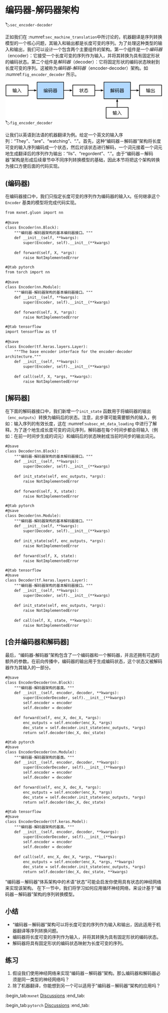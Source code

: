 # 编码器-解码器架构
:label:`sec_encoder-decoder`

正如我们在 :numref:`sec_machine_translation`中所讨论的，机器翻译是序列转换模型的一个核心问题，其输入和输出都是长度可变的序列。为了处理这种类型的输入和输出，我们可以设计一个包含两个主要组件的架构。第一个组件是一个*编码器*（encoder）：它接受一个长度可变的序列作为输入，并将其转换为具有固定形状的编码状态。第二个组件是*解码器*（decoder）：它将固定形状的编码状态映射到长度可变的序列。这被称为*编码器-解码器*（encoder-decoder）架构。如 :numref:`fig_encoder_decoder` 所示。

![编码器-解码器架构](../img/encoder-decoder.svg)
:label:`fig_encoder_decoder`

让我们以英语到法语的机器翻译为例。给定一个英文的输入序列：“They”、“are”、“watching”、“.”。首先，这种“编码器－解码器”架构将长度可变的输入序列编码成一个状态，然后对该状态进行解码，一个词元接着一个词元地生成翻译后的序列作为输出：“Ils”、“regordent”、“.”。由于“编码器－解码器”架构是形成后续章节中不同序列转换模型的基础，因此本节将把这个架构转换为接口方便后面的代码实现。

## (**编码器**)

在编码器接口中，我们只指定长度可变的序列作为编码器的输入`X`。任何继承这个`Encoder` 基类的模型将完成代码实现。

```{.python .input}
from mxnet.gluon import nn

#@save
class Encoder(nn.Block):
    """编码器-解码器架构的基本编码器接口。"""
    def __init__(self, **kwargs):
        super(Encoder, self).__init__(**kwargs)

    def forward(self, X, *args):
        raise NotImplementedError
```

```{.python .input}
#@tab pytorch
from torch import nn

#@save
class Encoder(nn.Module):
    """编码器-解码器架构的基本编码器接口。"""
    def __init__(self, **kwargs):
        super(Encoder, self).__init__(**kwargs)

    def forward(self, X, *args):
        raise NotImplementedError
```

```{.python .input}
#@tab tensorflow
import tensorflow as tf

#@save
class Encoder(tf.keras.layers.Layer):
    """The base encoder interface for the encoder-decoder architecture."""
    def __init__(self, **kwargs):
        super(Encoder, self).__init__(**kwargs)

    def call(self, X, *args, **kwargs):
        raise NotImplementedError
```

## [**解码器**]

在下面的解码器接口中，我们新增一个`init_state` 函数用于将编码器的输出（`enc_outputs`）转换为编码后的状态。注意，此步骤可能需要额外的输入，例如：输入序列的有效长度，这在 :numref:`subsec_mt_data_loading` 中进行了解释。为了逐个地生成长度可变的词元序列，解码器在每个时间步都会将输入（例如：在前一时间步生成的词元）和编码后的状态映射成当前时间步的输出词元。

```{.python .input}
#@save
class Decoder(nn.Block):
    """编码器-解码器架构的基本解码器接口。"""
    def __init__(self, **kwargs):
        super(Decoder, self).__init__(**kwargs)

    def init_state(self, enc_outputs, *args):
        raise NotImplementedError

    def forward(self, X, state):
        raise NotImplementedError
```

```{.python .input}
#@tab pytorch
#@save
class Decoder(nn.Module):
    """编码器-解码器架构的基本解码器接口。"""
    def __init__(self, **kwargs):
        super(Decoder, self).__init__(**kwargs)

    def init_state(self, enc_outputs, *args):
        raise NotImplementedError

    def forward(self, X, state):
        raise NotImplementedError
```

```{.python .input}
#@tab tensorflow
#@save
class Decoder(tf.keras.layers.Layer):
    """编码器-解码器架构的基本解码器接口。"""
    def __init__(self, **kwargs):
        super(Decoder, self).__init__(**kwargs)

    def init_state(self, enc_outputs, *args):
        raise NotImplementedError

    def call(self, X, state, **kwargs):
        raise NotImplementedError
```

## [**合并编码器和解码器**]

最后，“编码器-解码器”架构包含了一个编码器和一个解码器，并且还拥有可选的额外的参数。在前向传播中，编码器的输出用于生成编码状态，这个状态又被解码器作为其输入的一部分。

```{.python .input}
#@save
class EncoderDecoder(nn.Block):
    """编码器-解码器架构的基类。"""
    def __init__(self, encoder, decoder, **kwargs):
        super(EncoderDecoder, self).__init__(**kwargs)
        self.encoder = encoder
        self.decoder = decoder

    def forward(self, enc_X, dec_X, *args):
        enc_outputs = self.encoder(enc_X, *args)
        dec_state = self.decoder.init_state(enc_outputs, *args)
        return self.decoder(dec_X, dec_state)
```

```{.python .input}
#@tab pytorch
#@save
class EncoderDecoder(nn.Module):
    """编码器-解码器架构的基类。"""
    def __init__(self, encoder, decoder, **kwargs):
        super(EncoderDecoder, self).__init__(**kwargs)
        self.encoder = encoder
        self.decoder = decoder

    def forward(self, enc_X, dec_X, *args):
        enc_outputs = self.encoder(enc_X, *args)
        dec_state = self.decoder.init_state(enc_outputs, *args)
        return self.decoder(dec_X, dec_state)
```

```{.python .input}
#@tab tensorflow
#@save
class EncoderDecoder(tf.keras.Model):
    """编码器-解码器架构的基类。"""
    def __init__(self, encoder, decoder, **kwargs):
        super(EncoderDecoder, self).__init__(**kwargs)
        self.encoder = encoder
        self.decoder = decoder

    def call(self, enc_X, dec_X, *args, **kwargs):
        enc_outputs = self.encoder(enc_X, *args, **kwargs)
        dec_state = self.decoder.init_state(enc_outputs, *args)
        return self.decoder(dec_X, dec_state, **kwargs)
```

“编码器－解码器”体系架构中的术语“状态”可能会启发你使用具有状态的神经网络来实现该架构。
在下一节中，我们将学习如何应用循环神经网络，来设计基于“编码器－解码器”架构的序列转换模型。

## 小结

* “编码器－解码器”架构可以将长度可变的序列作为输入和输出，因此适用于机器翻译等序列转换问题。
* 编码器将长度可变的序列作为输入，并将其转换为具有固定形状的编码状态。
* 解码器将具有固定形状的编码状态映射为长度可变的序列。

## 练习

1. 假设我们使用神经网络来实现“编码器－解码器”架构。那么编码器和解码器必须是同一类型的神经网络吗？
1. 除了机器翻译，你能想到另一个可以适用于”编码器－解码器“架构的应用吗？

:begin_tab:`mxnet`
[Discussions](https://discuss.d2l.ai/t/2780)
:end_tab:

:begin_tab:`pytorch`
[Discussions](https://discuss.d2l.ai/t/2779)
:end_tab:
